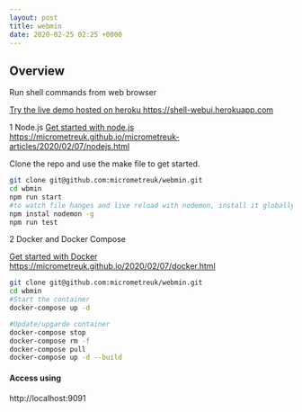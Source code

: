 ```yaml
---
layout: post
title: webmin
date: 2020-02-25 02:25 +0000
---
```

## Overview
Run shell commands from web browser

<a href="https://shell-webui.herokuapp.com/ " target="_blank"> Try the live demo hosted on heroku https://shell-webui.herokuapp.com</a> 


1 Node.js
<a href="https://micrometreuk.github.io/micrometreuk-articles/2020/02/07/nodejs.html" target="_blank"> Get started with node.js  https://micrometreuk.github.io/micrometreuk-articles/2020/02/07/nodejs.html </a> 

Clone the repo and use the make file to get started.

``` bash
git clone git@github.com:micrometreuk/webmin.git
cd wbmin
npm run start
#to watch file hanges and live reload with nodemon, install it globally
npm instal nodemon -g
npm run test
```

2  Docker and Docker Compose


<a href="https://micrometreuk.github.io/2020/02/07/docker.html" target="_blank"> Get  started with Docker https://micrometreuk.github.io/2020/02/07/docker.html</a> 


``` bash
git clone git@github.com:micrometreuk/webmin.git
cd wbmin
#Start the container
docker-compose up -d

#Update/upgarde container
docker-compose stop
docker-compose rm -f
docker-compose pull
docker-compose up -d --build
```


#### Access using
http://localhost:9091

